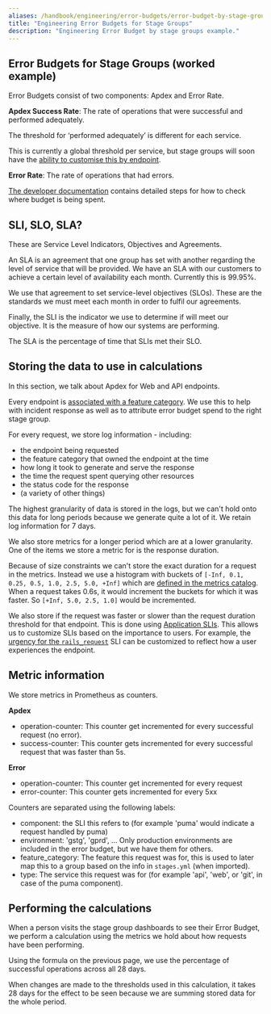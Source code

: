 ```yaml
---
aliases: /handbook/engineering/error-budgets/error-budget-by-stage-group-example.html
title: "Engineering Error Budgets for Stage Groups"
description: "Engineering Error Budget by stage groups example."
---
```


## Error Budgets for Stage Groups (worked example)

Error Budgets consist of two components: Apdex and Error Rate.

**Apdex Success Rate**: The rate of operations that were successful and performed adequately.

The threshold for ‘performed adequately’ is different for each service.

This is currently a global threshold per service, but stage groups will soon have the [ability to customise this by endpoint](https://gitlab.com/groups/gitlab-com/gl-infra/-/epics/525).

**Error Rate**: The rate of operations that had errors.

[The developer documentation](https://docs.gitlab.com/ee/development/stage_group_observability/#check-where-budget-is-being-spent) contains detailed steps
for how to check where budget is being spent.

## SLI, SLO, SLA?

These are Service Level Indicators, Objectives and Agreements.

An SLA is an agreement that one group has set with another regarding the level of service that will be provided.
We have an SLA with our customers to achieve a certain level of availability each month. Currently this is 99.95%.

We use that agreement to set service-level objectives (SLOs). These are the standards we must meet each month in order to
fulfil our agreements.

Finally, the SLI is the indicator we use to determine if will meet our objective. It is the measure of how our systems are performing.

The SLA is the percentage of time that SLIs met their SLO.

## Storing the data to use in calculations

In this section, we talk about Apdex for Web and API endpoints.

Every endpoint is [associated with a feature category](https://docs.gitlab.com/ee/development/feature_categorization/index.html#feature-categorization).
We use this to help with incident response as well as to attribute error budget spend to the right stage group.

For every request, we store log information - including:
- the endpoint being requested
- the feature category that owned the endpoint at the time
- how long it took to generate and serve the response
- the time the request spent querying other resources
- the status code for the response
- (a variety of other things)

The highest granularity of data is stored in the logs, but we can't hold onto this data for long periods because we generate quite
a lot of it. We retain log information for 7 days.

We also store metrics for a longer period which are at a lower granularity. One of the items we store a metric for is the response duration.

Because of size constraints we can't store the exact duration for a request in the metrics. Instead we
use a histogram with buckets of `[-Inf, 0.1, 0.25, 0.5, 1.0, 2.5, 5.0, +Inf]` which are [defined in the metrics catalog](https://gitlab.com/gitlab-org/gitlab/-/blob/master/lib/gitlab/metrics/web_transaction.rb#L9).
When a request takes 0.6s, it would increment the buckets for which it was faster. So `[+Inf, 5.0, 2.5, 1.0]` would be incremented.

We also store if the request was faster or slower than the request duration threshold for that endpoint. This is done using [Application SLIs](https://docs.gitlab.com/ee/development/application_slis/). This allows us to customize SLIs based on the importance to users. For example, the [urgency for the `rails_request`](https://docs.gitlab.com/ee/development/application_slis/rails_request.html#adjusting-request-urgency) SLI can be customized to reflect how a user experiences the endpoint.

## Metric information

We store metrics in Prometheus as counters.

**Apdex**

- operation-counter: This counter get incremented for every successful request (no error).
- success-counter: This counter gets incremented for every successful request that was faster than 5s.

**Error**

- operation-counter: This counter get incremented for every request
- error-counter: This counter gets incremented for every 5xx

Counters are separated using the following labels:
- component: the SLI this refers to (for example 'puma' would indicate a request handled by puma)
- environment: 'gstg', 'gprd', ... Only production environments are included in the error budget, but we have them for others.
- feature_category: The feature this request was for, this is used to later map this to a group based on the info in `stages.yml` (when imported).
- type: The service this request was for (for example 'api', 'web', or 'git', in case of the puma component).

## Performing the calculations

When a person visits the stage group dashboards to see their Error Budget, we perform a calculation using the metrics
we hold about how requests have been performing.

Using the formula on the previous page, we use the percentage of successful operations across all 28 days.

When changes are made to the thresholds used in this calculation, it takes 28 days for the effect to be seen because we are summing stored data for the whole period.
